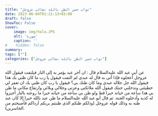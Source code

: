 ```yaml
---
title: "ثواب حسن الظن بالله تعالى عزوجل"
date: 2023-06-04T01:21:13+03:00
draft: false
ShowToc: False
cover:
    image: img/hala.JPG
    alt: 'صورة'
    caption: ''
#    hidden: false
summary: 
tags: [""]
categories: ["ثواب حسن الظن بالله تعالى عزوجل"]
---
```

عن أبي عبد الله عليه‌السلام قال : ان آخر عبد يؤمر به إلى النار فيلتفت فيقول الله عزوجل أعجلوه فإذا أتى به قال له عبدي لم التفت فيقول يا رب ما كان ظني بك هذا فيقول الله جل جلاله عبدي وما كان ظنك بي؟ فيقول يا رب كان ظني بك ان تغفر لي خطيئتي وتدخلني جنتك فيقول الله ملائكتي وعزتي وجلالي وبلائي
وارتفاع مكاني ما ظن بي هذا ساعة من حياته خيرا قط ولو ظن بي ساعة
من حياته خيرا ما روعته بالنار أجيزوا له كذبه وأدخلوه الجنة. ثم قال
أبو عبد الله عليه‌السلام ما ظن عبد بالله خيرا إلا كان عند ظنه به وذلك قوله
عزوجل (وذلكم ظنكم الذي ظننتم بربكم أرداكم فأصبحتم من
الخاسرين).


